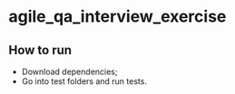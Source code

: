 # agile_qa_interview_exercise

## How to run

- Download dependencies;
- Go into test folders and run tests.

